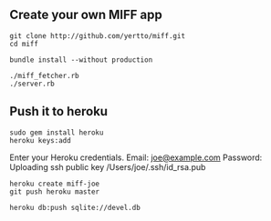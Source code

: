 ## Create your own MIFF app

    git clone http://github.com/yertto/miff.git
    cd miff

    bundle install --without production

    ./miff_fetcher.rb
    ./server.rb


## Push it to heroku

    sudo gem install heroku
    heroku keys:add

Enter your Heroku credentials.
Email: joe@example.com
Password: 
Uploading ssh public key /Users/joe/.ssh/id_rsa.pub

    heroku create miff-joe
    git push heroku master

    heroku db:push sqlite://devel.db

